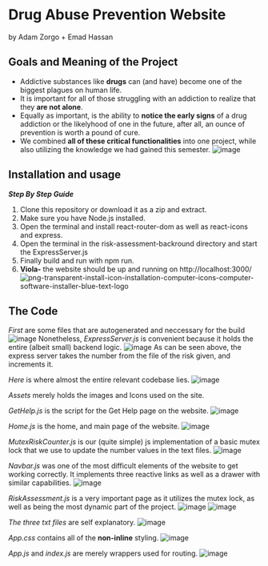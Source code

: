 # Drug Abuse Prevention Website
by Adam Zorgo + Emad Hassan 

## Goals and Meaning of the Project

* Addictive substances like **drugs** can (and have) become one of the biggest plagues on human life.
* It is important for all of those struggling with an addiction to realize that they **are not alone**.
* Equally as important, is the ability to **notice the early signs** of a drug addiction or the likelyhood of one in the future, after all, an ounce of prevention is worth a pound of cure.
* We combined **all of these critical functionalities** into one project, while also utilizing the knowledge we had gained this semester.
![image](https://github.com/Adam-Zorgo/drug-abuse-website-react/assets/162918688/0abee434-6d82-423b-bd6a-c6c2a08d6888)


## Installation and usage

*__Step By Step Guide__*
1. Clone this repository or download it as a zip and extract.
2. Make sure you have Node.js installed.
3. Open the terminal and install react-router-dom as well as react-icons and express.
5. Open the terminal in the risk-assessment-backround directory and start the ExpressServer.js
6. Finally build and run with npm run.
7. **Viola-** the website should be up and running on http://localhost:3000/
![png-transparent-install-icon-installation-computer-icons-computer-software-installer-blue-text-logo](https://github.com/Adam-Zorgo/drug-abuse-website-react/assets/162918688/923b4698-09bb-4237-947e-a5ddeff610be)


## The Code

*First* are some files that are autogenerated and neccessary for the build
![image](https://github.com/Adam-Zorgo/drug-abuse-website-react/assets/162918688/32e94574-1ca3-426a-a149-d061ce4e4095)
Nonetheless, *ExpressServer.js* is convenient because it holds the entire (albeit small) backend logic.
![image](https://github.com/Adam-Zorgo/drug-abuse-website-react/assets/162918688/fe5507b5-39a4-43e8-a3d7-0a056bab307c)
As can be seen above, the express server takes the number from the file of the risk given, and increments it.


*Here* is where almost the entire relevant codebase lies.
![image](https://github.com/Adam-Zorgo/drug-abuse-website-react/assets/162918688/1ba07d32-b88f-458b-8d8b-55bbbed107cc)

*Assets* merely holds the images and Icons used on the site.

*GetHelp.js* is the script for the Get Help page on the website.
![image](https://github.com/Adam-Zorgo/drug-abuse-website-react/assets/162918688/73e02915-a6bb-4ed9-8c63-925103885941)

*Home.js* is the home, and main page of the website.
![image](https://github.com/Adam-Zorgo/drug-abuse-website-react/assets/162918688/52d8967b-0d2c-421d-9dfa-6a1a97e29a20)

*MutexRiskCounter.js* is our (quite simple) js implementation of a basic mutex lock that we use to update the number values in the text files.
![image](https://github.com/Adam-Zorgo/drug-abuse-website-react/assets/162918688/cbd3c270-0dfa-4960-9a1b-6bb894ae1a24)

*Navbar.js* was one of the most difficult elements of the website to get working correctly. It implements three reactive links as well as a drawer with similar capabilities.
![image](https://github.com/Adam-Zorgo/drug-abuse-website-react/assets/162918688/da40fff2-91b2-4976-b773-1028d5387dab)

*RiskAssessment.js* is a very important page as it utilizes the mutex lock, as well as being the most dynamic part of the project.
![image](https://github.com/Adam-Zorgo/drug-abuse-website-react/assets/162918688/7e0c921d-e6e7-4294-b250-a301c564de7f)
![image](https://github.com/Adam-Zorgo/drug-abuse-website-react/assets/162918688/1c568a0f-e3ca-4567-940b-083d3c72e6c5)

*The three txt files* are self explanatory.
![image](https://github.com/Adam-Zorgo/drug-abuse-website-react/assets/162918688/a22acd8d-0a6a-4389-8bee-210ac3513539)

*App.css* contains all of the __non-inline__ styling.
![image](https://github.com/Adam-Zorgo/drug-abuse-website-react/assets/162918688/f1ca576a-5485-4d20-83a4-0d25541f4c9e)

*App.js* and *index.js* are merely wrappers used for routing.
![image](https://github.com/Adam-Zorgo/drug-abuse-website-react/assets/162918688/f20623ca-c8f3-4a7d-b4e7-d9c735369c7c)






